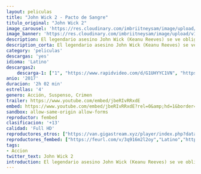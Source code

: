 ```yaml
---
layout: peliculas
title: "John Wick 2 - Pacto de Sangre"
titulo_original: "John Wick 2"
image_carousel: 'https://res.cloudinary.com/imbriitneysam/image/upload/v1543037377/wick2-poster-min.jpg'
image_banner: 'https://res.cloudinary.com/imbriitneysam/image/upload/v1543037378/wick2-banner-min.jpg'
description: El legendario asesino John Wick (Keanu Reeves) se ve obligado a salir del retiro por un ex-asociado que planea obtener el control de un misterioso grupo internacional de asesinos. Obligado a ayudarlo por un juramento de sangre, John emprende un viaje a Roma lleno de adrenalina estremecedora para pelear contra los asesinos más peligrosos del mundo.
description_corta: El legendario asesino John Wick (Keanu Reeves) se ve obligado a salir del retiro por un ex-asociado que planea obtener el control de un misterioso grupo internacional de asesinos. Obligado a ayudarlo por un juramento de sangre, John emprende un viaje a Roma lleno de adrenalina estremecedora para pelear contra los asesinos más peligrosos del mundo.
category: 'peliculas'
descargas: 'yes'
idioma: 'Latino'
descargas2:
    descarga-1: ["1", "https://www.rapidvideo.com/d/G1UHYYC1VN", "https://www.google.com/s2/favicons?domain=openload.co","OpenLoad","https://res.cloudinary.com/imbriitneysam/image/upload/v1541473684/mexico.png", "Latino", "Full HD"]
anio: '2017'
duracion: '2h 02 min'
estrellas: '4'
genero: Acción, Suspenso, Crimen
trailer: https://www.youtube.com/embed/jbeRIvRRxdE
embed: https://www.youtube.com/embed/jbeRIvRRxdE?rel=0&amp;hd=1&border=0&wmode=opaque&enablejsapi=1&modestbranding=1&controls=1&showinfo=1
sandbox: allow-same-origin allow-forms
reproductor: fembed
clasificacion: '+13'
calidad: 'Full HD'
reproductores_otros: ["https://van.gigastream.xyz/player/index.php?data=d67d8ab4f4c10bf22aa353e27879133c","Latino","https://streampelis.info/public/dist/index.html?id=475fbb5e94b0aa2ce1519b830bf12f46","Latino","https://gdriveplayer.me/embed2.php?link=HtYlLM2EjTqNjTtaNrcZfgE1y3YVdewLaicBk4IIa7zWXVfSGYqSn4hnYb6ukjhebdR%2Bj4jT5nFMh1B4XcsPUAmfMAlEoKCXwnsFd%2FR6kMb1yNWk1gKvHeaKmSZCxAQqo3r4cDG2dJEbHx4zR6XHxkpxcjAauRhPaRozq%2FBZeuwpia%2FVrx748C8thhz%2FfZnO8%3D","Latino","https://player.premiumstream.live/player.php?id=NDI0Nw&sub=","Latino","https://www.zembed.to/public/dist/asteroid.html?id=5d016cc00e7dfec67de308367e8c7a47&title=John%20Wick:%20Chapter%202","Latino","https://movcloud.net/embed/eq-mN2FM1XFF","Latino","https://mstream.press/hky88ntgh2o4","Latino"]
reproductores_fembed: ["https://feurl.com/v/3q916m2l2oy","Latino","https://feurl.com/v/z75m0tjn4e6w00n","Latino","https://feurl.com/v/1lo63zjxlo5","Latino"]
tags:
- Accion
twitter_text: John Wick 2
introduction: El legendario asesino John Wick (Keanu Reeves) se ve obligado a salir del retiro por un ex-asociado que planea obtener el control de un misterioso grupo internacional de asesinos. Obligado a ayudarlo por un juramento de sangre, John emprende un viaje a Roma lleno de adrenalina estremecedora para pelear contra los asesinos más peligrosos del mundo.
---
```












